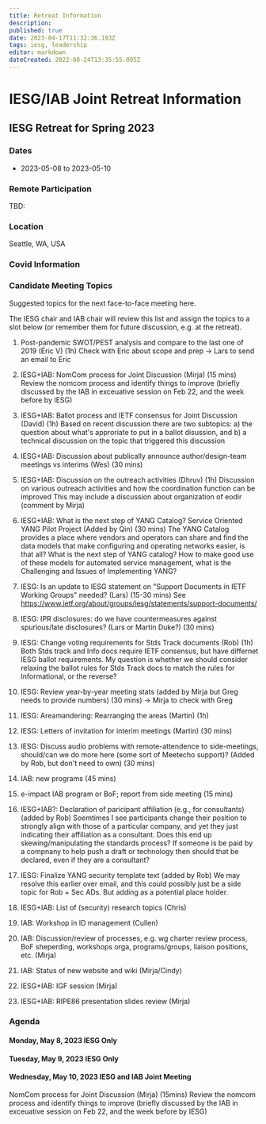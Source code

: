 ```yaml
---
title: Retreat Information
description: 
published: true
date: 2023-04-17T11:32:36.193Z
tags: iesg, leadership
editor: markdown
dateCreated: 2022-08-24T13:35:55.095Z
---
```


# IESG/IAB Joint Retreat Information
##  IESG Retreat for Spring 2023 

### Dates 

* 2023-05-08 to 2023-05-10

### Remote Participation 

TBD:

### Location 

Seattle, WA, USA

### Covid Information 

### Candidate Meeting Topics
Suggested topics for the next face-to-face meeting here.

The IESG chair and IAB chair will review this list and assign the topics to a slot below (or remember them for future discussion, e.g. at the retreat).

1. Post-pandemic SWOT/PEST analysis and compare to the last one of 2019 (Éric V) (1h)
Check with Eric about scope and prep -> Lars to send an email to Eric

1. IESG+IAB: NomCom process for Joint Discussion (Mirja) (15 mins)
Review the nomcom process and identify things to improve (briefly discussed by the IAB in exceuative session on Feb 22, and the week before by IESG)

1. IESG+IAB: Ballot process and IETF consensus for Joint Discussion (David) (1h)
Based on recent discussion there are two subtopics: a) the question about what's approriate to put in a ballot disussion, and b) a technical discussion on the topic that triggered this discussion

1. IESG+IAB: Discussion about publically announce author/design-team meetings vs interims  (Wes) (30 mins)

1. IESG+IAB: Discussion on the outreach activities (Dhruv) (1h)
Discussion on various outreach activities and how the coordination function can be improved
This may include a discussion about organization of eodir (comment by Mirja)

1. IESG+IAB: What is the next step of YANG Catalog? Service Oriented YANG Pilot Project (Added by Qin) (30 mins)
The YANG Catalog provides a place where vendors and operators can share and find the data models that make configuring and operating networks easier, is that all? What is the next step of YANG catalog? How to make good use of these models for automated service management, what is the Challenging and Issues of Implementing YANG? 

1. IESG: Is an update to IESG statement on "Support Documents in IETF Working Groups" needed? (Lars) (15-30 mins) 
See https://www.ietf.org/about/groups/iesg/statements/support-documents/

1. IESG: IPR disclosures: do we have countermeasures against spurious/late disclosures? (Lars or Martin Duke?) (30 mins)

1. IESG: Change voting requirements for Stds Track documents (Rob) (1h)
Both Stds track and Info docs require IETF consensus, but have differnet IESG ballot requirements.  My question is whether we should consider relaxing the ballot rules for Stds Track docs to match the rules for Informational, or the reverse?

1. IESG: Review year-by-year meeting stats (added by Mirja but Greg needs to provide numbers) (30 mins)
-> Mirja to check with Greg 

1. IESG: Areamandering: Rearranging the areas (Martin) (1h)

1. IESG: Letters of invitation for interim meetings (Martin) (30 mins)

1. IESG: Discuss audio problems with remote-attendence to side-meetings, should/can we do more here (some sort of Meetecho support)? (Added by Rob, but don't need to own) (30 mins)

1. IAB: new programs (45 mins)

1. e-impact IAB program or BoF; report from side meeting (15 mins)


1. IESG+IAB?: Declaration of paricipant affiliation (e.g., for consultants) (added by Rob)
Soemtimes I see participants change their position to strongly align with those of a particular company, and yet they just indicating their affiliation as a consultant.  Does this end up skewing/manipulating the standards process?  If someone is be paid by a compnany to help push a draft or technology then should that be declared, even if they are a consultant?

1. IESG: Finalize YANG security template text (added by Rob)
We may resolve this earlier over email, and this could possibly just be a side topic for Rob + Sec ADs.  But adding as a potential place holder.

1. IESG+IAB: List of (security) research topics (Chris)

1. IAB: Workshop in ID management (Cullen)

1. IAB: Discussion/review of processes, e.g. wg charter review process, BoF sheperding, workshops orga, programs/groups, liaison positions, etc. (Mirja)

1. IAB: Status of new website and wiki (Mirja/Cindy)

1. IESG+IAB: IGF session (Mirja)

1. IESG+IAB: RIPE86 presentation slides review (Mirja)

### Agenda 


#### Monday, May 8, 2023 IESG Only

#### Tuesday, May 9, 2023 IESG Only

#### Wednesday, May 10, 2023 IESG and IAB Joint Meeting




NomCom process for Joint Discussion (Mirja) (15mins)
Review the nomcom process and identify things to improve (briefly discussed by the IAB in exceuative session on Feb 22, and the week before by IESG)




